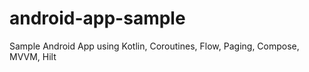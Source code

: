 # android-app-sample
Sample Android App using Kotlin, Coroutines, Flow, Paging, Compose, MVVM, Hilt
